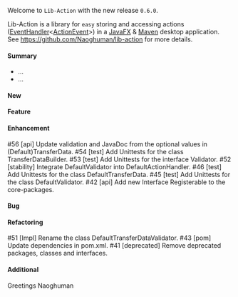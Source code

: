 Welcome to `Lib-Action` with the new release `0.6.0`.

Lib-Action is a library for `easy` storing and accessing actions ([EventHandler]&lt;[ActionEvent]&gt;) 
in a [JavaFX] &amp; [Maven] desktop application. See https://github.com/Naoghuman/lib-action 
for more details.



#### Summary
* ...
* ...



#### New



#### Feature



#### Enhancement
#56 [api] Update validation and JavaDoc from the optional values in (Default)TransferData.
#54 [test] Add Unittests for the class TransferDataBuilder.
#53 [test] Add Unittests for the interface Validator.
#52 [stability] Integrate DefaultValidator into DefaultActionHandler.
#46 [test] Add Unittests for the class DefaultTransferData.
#45 [test] Add Unittests for the class DefaultValidator.
#42 [api] Add new Interface Registerable to the core-packages.



#### Bug



#### Refactoring
#51 [Impl] Rename the class DefaultTransferDataValidator. 
#43 [pom] Update dependencies in pom.xml.
#41 [deprecated] Remove deprecated packages, classes and interfaces.



#### Additional



Greetings
Naoghuman



[//]: # (Issues which will be integrated in this release)



[//]: # (Links)
[ActionEvent]:http://docs.oracle.com/javase/8/javafx/api/javafx/event/ActionEvent.html
[EventHandler]:http://docs.oracle.com/javase/8/javafx/api/javafx/event/EventHandler.html
[JavaFX]:http://docs.oracle.com/javase/8/javase-clienttechnologies.htm
[Maven]:http://maven.apache.org/
